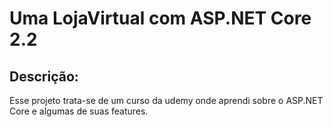 # Uma LojaVirtual com ASP.NET Core 2.2

## Descrição:
Esse projeto trata-se de um curso da udemy onde aprendi sobre o ASP.NET Core e algumas de suas features.
